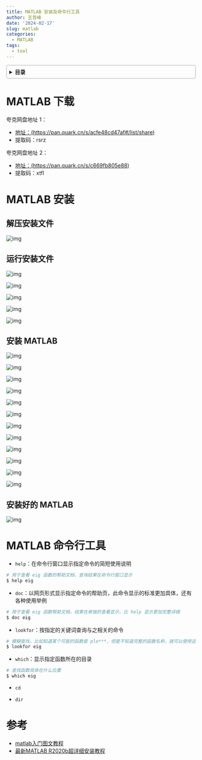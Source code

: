 ```yaml
---
title: MATLAB 安装及命令行工具
author: 王哲峰
date: '2024-02-17'
slug: matlab
categories: 
  - MATLAB
tags:
  - tool
---
```


<style>
details {
    border: 1px solid #aaa;
    border-radius: 4px;
    padding: .5em .5em 0;
}
summary {
    font-weight: bold;
    margin: -.5em -.5em 0;
    padding: .5em;
}
details[open] {
    padding: .5em;
}
details[open] summary {
    border-bottom: 1px solid #aaa;
    margin-bottom: .5em;
}
img {
    pointer-events: none;
}
</style>

<details><summary>目录</summary><p>

- [MATLAB 下载](#matlab-下载)
- [MATLAB 安装](#matlab-安装)
    - [解压安装文件](#解压安装文件)
    - [运行安装文件](#运行安装文件)
    - [安装 MATLAB](#安装-matlab)
    - [安装好的 MATLAB](#安装好的-matlab)
- [MATLAB 命令行工具](#matlab-命令行工具)
- [参考](#参考)
</p></details><p></p>

# MATLAB 下载

夸克网盘地址 1：

* [地址：(https://pan.quark.cn/s/acfe48cd47af#/list/share)](https://pan.quark.cn/s/acfe48cd47af#/list/share)
* 提取码：rsrz

夸克网盘地址 2：

* [地址：(https://pan.quark.cn/s/c669fb805e88)](https://pan.quark.cn/s/c669fb805e88)
* 提取码：xtfl

# MATLAB 安装

## 解压安装文件

![img](images/install1.png)

## 运行安装文件

![img](images/install2.png)

![img](images/install3.png)

![img](images/install4.png)

![img](images/install5.png)

![img](images/install6.png)

## 安装 MATLAB

![img](images/install8.png)

![img](images/install9.png)

![img](images/install10.png)

![img](images/install11.png)

![img](images/install12.png)

![img](images/install13.png)

![img](images/install14.png)

![img](images/install15.png)

![img](images/install16.png)

![img](images/install18.png)

![img](images/install19.png)

![img](images/install20.png)

## 安装好的 MATLAB

![img](images/install7.png)

# MATLAB 命令行工具

* `help`：在命令行窗口显示指定命令的简短使用说明

```bash
# 用于查看 eig 函数的帮助文档，查询结果在命令行窗口显示
$ help eig
```

* `doc`：以网页形式显示指定命令的帮助页，此命令显示的标准更加具体，还有各种使用举例

```bash
# 用于查看 eig 函数帮助文档，结果在单独的查看显示，比 help 显示更加完整详细
$ doc eig
```

* `lookfor`：按指定的关键词查询与之相关的命令

```bash
# 模糊查找，比如知道某个可能的函数是 plo***，但是不知道完整的函数名称，就可以使用这个命令
$ lookfor eig
```

* `which`：显示指定函数所在的目录

```bash
# 查找函数具体在什么位置
$ which eig
```

* `cd`

* `dir`


# 参考

* [matlab入门图文教程](https://zhuanlan.zhihu.com/p/77669451)
* [最新MATLAB R2020b超详细安装教程](https://www.cnblogs.com/sixuwuxian/p/13973003.html#title1)